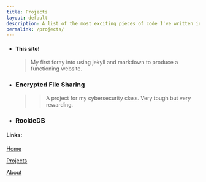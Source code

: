 ```yaml
---
title: Projects
layout: default
description: A list of the most exciting pieces of code I've written in the past two years.
permalink: /projects/
---
```


- #### This site!

    > My first foray into using jekyll and markdown to produce a functioning website.

- ### Encrypted File Sharing

    >> A project for my cybersecurity class. Very tough but very rewarding.

- ### RookieDB


#### Links:

[Home](https://ekandell.github.io/)

[Projects](https://ekandell.github.io/projects/)

[About](https://ekandell.github.io/about/)